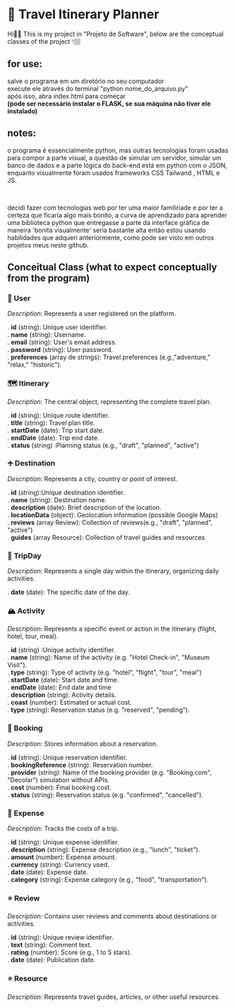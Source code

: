 # 🧭 Travel Itinerary Planner

Hi👋🏽 This is my project in "Projeto de Software", below are the conceptual classes of the project 👇🏽

## for use: 

salve o programa em um diretório no seu computador <br/>
execute ele através do terminal "python nome_do_arquivo.py" <br/>
após isso, abra index.html para começar <br/>
**(pode ser necessário instalar o FLASK, se sua máquina não tiver ele instalado)** </br>


## notes:

o programa é essencialmente python, mas outras tecnologias foram usadas para compor a parte visual,
a questão de simular um servidor, simular um banco de dados e a parte lógica do back-end está em python com o JSON, enquanto visualmente foram usados frameworks CSS Tailwand , HTML e JS.

<br/>

decidi fazer com tecnologias web por ter uma maior familiriade e por ter a certeza que ficaria algo mais bonito,
a curva de aprendizado para aprender uma biblioteca python que entregasse a parte da interface gráfica de maneira 'bonita visualmente' seria bastante alta
então estou usando habilidades que adqueri anteriormente, como pode ser visto em outros projetos meus neste github.

## Conceitual Class (what to expect conceptually from the program) 

### 👤 User

*Description*: Represents a user registered on the platform.

. **id** (string): Unique user identifier. <br/>
. **name** (string): Username. <br/>
. **email** (string): User's email address. <br/>
. **password** (string): User password. <br/>
. **preferences** (array de strings): Travel preferences (e.g.,"adventure," "relax," "historic"). <br/>

### 🗺️ Itinerary

*Description*: The central object, representing the complete travel plan.

. **id** (string): Unique route identifier. <br/>
. **title** (string): Travel plan title. <br/>
. **startDate** (date): Trip start date. <br/>
. **endDate** (date): Trip end date. <br/>
. **status** (string) :Planning status (e.g., "draft", "planned", "active") <br/>

### 🛧 Destination

*Description*: Represents a city, country or point of interest.

. **id** (string):Unique destination identifier. <br/>
. **name** (string): Destination name. <br/>
. **description** (date): Brief description of the location. <br/>
. **locationData** (object): Geolocation information (possible Google Maps) <br/>
. **reviews** (array Review): Collection of reviews(e.g., "draft", "planned", "active") <br/>
. **guides** (array Resource): Collection of travel guides and resources <br/>

### 🚅 TripDay 

*Description*: Represents a single day within the itinerary, organizing daily activities.

. **date** (date): The specific date of the day. <br/>

### 🏔️ Activity

*Description*: Represents a specific event or action in the itinerary (flight, hotel, tour, meal).

. **id** (string) :Unique activity identifier. <br/>
. **name** (string): Name of the activity (e.g. "Hotel Check-in", "Museum Visit"). <br/>
. **type** (string): Type of activity (e.g. "hotel", "flight", "tour", "meal") <br/>
. **startDate** (date): Start date and time. <br/>
. **endDate** (date): End date and time <br/>
. **description** (string): Activity details. <br/>
. **coast** (number): Estimated or actual cost. <br/>
. **type** (string): Reservation status (e.g. "reserved", "pending"). <br/>

### 🚕 Booking

*Description:* Stores information about a reservation.

. **id** (string): Unique reservation identifier. <br/>
. **bookingReference** (string): Reservation number. <br/>
. **provider** (string): Name of the booking provider (e.g. "Booking.com", "Decolar") simulation without APIs. <br/>
. **cost** (number): Final booking cost. <br/>
. **status** (string): Reservation status (e.g. "confirmed", "cancelled"). <br/>

### 💸 Expense

*Description:* Tracks the costs of a trip.

. **id** (string): Unique expense identifier. <br/>
. **description** (string): Expense description (e.g., "lunch", "ticket"). <br/>
. **amount** (number): Expense amount. <br/>
. **currency** (string): Currency used. <br/>
. **date** (date): Expense date. <br/>
. **category** (string): Expense category (e.g., "food", "transportation").<br/>
 
### ⭐ Review

*Description:* Contains user reviews and comments about destinations or activities.

. **id** (string): Unique review identifier. <br/>
. **text** (string): Comment text. <br/>
. **rating** (number): Score (e.g., 1 to 5 stars). <br/>
. **date** (date): Publication date. <br/>

### ⭐ Resource

*Description:* Represents travel guides, articles, or other useful resources.
